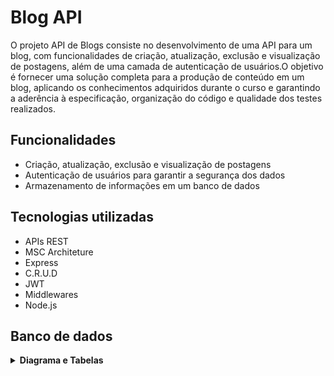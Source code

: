 # Blog API

O projeto API de Blogs consiste no desenvolvimento de uma API para um blog, com funcionalidades de criação, atualização, exclusão e visualização de postagens, além de uma camada de autenticação de usuários.O objetivo é fornecer uma solução completa para a produção de conteúdo em um blog, aplicando os conhecimentos adquiridos durante o curso e garantindo a aderência à especificação, organização do código e qualidade dos testes realizados.

## Funcionalidades

- Criação, atualização, exclusão e visualização de postagens
- Autenticação de usuários para garantir a segurança dos dados
- Armazenamento de informações em um banco de dados

## Tecnologias utilizadas
- APIs REST
- MSC Architeture
- Express
- C.R.U.D
- JWT
- Middlewares
- Node.js

## Banco de dados
<details close>
    <summary><strong> Diagrama e Tabelas</strong></summary>
 #### Diagrama de Entidade-Relacionamento
<img src='./storeManager.png'>

## Requisitos
<details close>
1. Crie migrations para as tabelas users, categories, blog_posts, posts_categories
2. Crie o modelo User em src/models/User.js com as propriedades corretas
3. Sua aplicação deve ter o endpoint POST /login
4. Sua aplicação deve ter o endpoint POST /user
5. Sua aplicação deve ter o endpoint GET /user
6. Sua aplicação deve ter o endpoint GET /user/:id
7. Crie o modelo `Category` em `src/models/Category.js` com as propriedades corretas
8. Sua aplicação deve ter o endpoint POST /categories
9. Sua aplicação deve ter o endpoint GET `/categories`
10. Crie o modelo `BlogPost` em `src/models/BlogPost.js` com as propriedades e associações corretas
11. Crie o modelo `PostCategory` em `src/models/PostCategory.js` com as propriedades e associações corretas
12. Sua aplicação deve ter o endpoint POST `/post`
</details>

## Instalação do projeto localmente

Para instalar e executar o projeto localmente, você precisa ter o Docker instalado na sua máquina. Depois, siga os seguintes passos:

Clone o repositório do GitHub:
```bash
git clone git@github.com:brenolg/Store-Maneger-API-REST.git
```
Rode os serviços node e db:
```bash
docker-compose up -d --build
```
Rode o container one_for_all via CLI ou abri-lo no VS Code
```bash
docker exec -it blogs_api bash
```
  Instale as dependências usando
```bash
npm install
```
Cria o banco e gere e popule as tabelas
```bash
"prestart": "npx sequelize-cli db:create && npx sequelize-cli db:migrate"
"seed": "npx sequelize-cli db:seed:all"
```
- Execute a aplicação com npm run debug
- Execute as rotas como preferir

## Agradecimentos
Este projeto foi desenvolvido como parte do curso de Desenvolvimento de Software da Trybe. Agradeço à Trybe pela oportunidade de aprender e praticar SQL e outras tecnologias.
